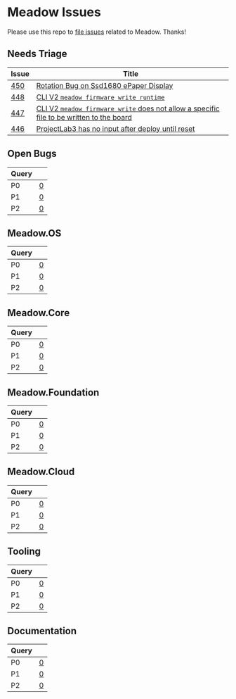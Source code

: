 # Meadow Issues

Please use this repo to [file issues](https://github.com/WildernessLabs/Meadow_Issues/issues/new/choose) related to Meadow. Thanks!

## Needs Triage

| Issue | Title |
|---|---|
| [450](https://github.com/WildernessLabs/Meadow_Issues/issues/450) | [Rotation Bug on Ssd1680 ePaper Display](https://github.com/WildernessLabs/Meadow_Issues/issues/450) |
| [448](https://github.com/WildernessLabs/Meadow_Issues/issues/448) | [CLI V2 `meadow firmware write runtime`](https://github.com/WildernessLabs/Meadow_Issues/issues/448) |
| [447](https://github.com/WildernessLabs/Meadow_Issues/issues/447) | [CLI V2 `meadow firmware write` does not allow a specific file to be written to the board](https://github.com/WildernessLabs/Meadow_Issues/issues/447) |
| [446](https://github.com/WildernessLabs/Meadow_Issues/issues/446) | [ProjectLab3 has no input after deploy until reset](https://github.com/WildernessLabs/Meadow_Issues/issues/446) |
## Open Bugs

| Query |  |
|:------|-:|
| P0 | [0](https://github.com/WildernessLabs/Meadow_Issues/issues?q=is%3Aopen%20is%3Aissue%20label%3A%22Bug%20-%20Pri-0%22) |
| P1 | [0](https://github.com/WildernessLabs/Meadow_Issues/issues?q=is%3Aopen%20is%3Aissue%20label%3A%22Bug%20-%20Pri-1%22) |
| P2 | [0](https://github.com/WildernessLabs/Meadow_Issues/issues?q=is%3Aopen%20is%3Aissue%20label%3A%22Bug%20-%20Pri-2%22) |
## Meadow.OS

| Query |  |
|:------|-:|
| P0 | [0](https://github.com/WildernessLabs/Meadow_Issues/issues?q=is%3Aopen%20is%3Aissue%20label%3A%22Bug%20-%20Pri-0%22%20label%3Aos) |
| P1 | [0](https://github.com/WildernessLabs/Meadow_Issues/issues?q=is%3Aopen%20is%3Aissue%20label%3A%22Bug%20-%20Pri-1%22%20label%3Aos) |
| P2 | [0](https://github.com/WildernessLabs/Meadow_Issues/issues?q=is%3Aopen%20is%3Aissue%20label%3A%22Bug%20-%20Pri-2%22%20label%3Aos) |
## Meadow.Core

| Query |  |
|:------|-:|
| P0 | [0](https://github.com/WildernessLabs/Meadow_Issues/issues?q=is%3Aopen%20is%3Aissue%20label%3A%22Bug%20-%20Pri-0%22%20label%3Acore) |
| P1 | [0](https://github.com/WildernessLabs/Meadow_Issues/issues?q=is%3Aopen%20is%3Aissue%20label%3A%22Bug%20-%20Pri-1%22%20label%3Acore) |
| P2 | [0](https://github.com/WildernessLabs/Meadow_Issues/issues?q=is%3Aopen%20is%3Aissue%20label%3A%22Bug%20-%20Pri-2%22%20label%3Acore) |
## Meadow.Foundation

| Query |  |
|:------|-:|
| P0 | [0](https://github.com/WildernessLabs/Meadow_Issues/issues?q=is%3Aopen%20is%3Aissue%20label%3A%22Bug%20-%20Pri-0%22%20label%3Afoundation) |
| P1 | [0](https://github.com/WildernessLabs/Meadow_Issues/issues?q=is%3Aopen%20is%3Aissue%20label%3A%22Bug%20-%20Pri-1%22%20label%3Afoundation) |
| P2 | [0](https://github.com/WildernessLabs/Meadow_Issues/issues?q=is%3Aopen%20is%3Aissue%20label%3A%22Bug%20-%20Pri-2%22%20label%3Afoundation) |
## Meadow.Cloud

| Query |  |
|:------|-:|
| P0 | [0](https://github.com/WildernessLabs/Meadow_Issues/issues?q=is%3Aopen%20is%3Aissue%20label%3A%22Bug%20-%20Pri-0%22%20label%3Acloud) |
| P1 | [0](https://github.com/WildernessLabs/Meadow_Issues/issues?q=is%3Aopen%20is%3Aissue%20label%3A%22Bug%20-%20Pri-1%22%20label%3Acloud) |
| P2 | [0](https://github.com/WildernessLabs/Meadow_Issues/issues?q=is%3Aopen%20is%3Aissue%20label%3A%22Bug%20-%20Pri-2%22%20label%3Acloud) |
## Tooling

| Query |  |
|:------|-:|
| P0 | [0](https://github.com/WildernessLabs/Meadow_Issues/issues?q=is%3Aopen%20is%3Aissue%20label%3A%22Bug%20-%20Pri-0%22%20label%3Atooling) |
| P1 | [0](https://github.com/WildernessLabs/Meadow_Issues/issues?q=is%3Aopen%20is%3Aissue%20label%3A%22Bug%20-%20Pri-1%22%20label%3Atooling) |
| P2 | [0](https://github.com/WildernessLabs/Meadow_Issues/issues?q=is%3Aopen%20is%3Aissue%20label%3A%22Bug%20-%20Pri-2%22%20label%3Atooling) |
## Documentation

| Query |  |
|:------|-:|
| P0 | [0](https://github.com/WildernessLabs/Meadow_Issues/issues?q=is%3Aopen%20is%3Aissue%20label%3A%22Bug%20-%20Pri-0%22%20label%3Adocs) |
| P1 | [0](https://github.com/WildernessLabs/Meadow_Issues/issues?q=is%3Aopen%20is%3Aissue%20label%3A%22Bug%20-%20Pri-1%22%20label%3Adocs) |
| P2 | [0](https://github.com/WildernessLabs/Meadow_Issues/issues?q=is%3Aopen%20is%3Aissue%20label%3A%22Bug%20-%20Pri-2%22%20label%3Adocs) |
